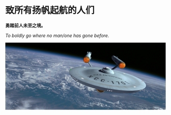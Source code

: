 # 致所有扬帆起航的人们

**勇踏前人未至之境。**

*To boldly go where no man/one has gone before.*

![perface](../../../res/img/perface.jpg)
